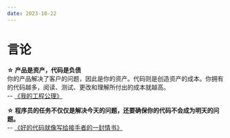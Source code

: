 ```yaml
---
date: 2023-10-22
---
```

# 言论

**☆ 产品是资产，代码是负债**<br />你的产品解决了客户的问题，因此是你的资产。代码则是创造资产的成本。你拥有的代码越多，阅读、测试、更改和理解所付出的成本就越高。<br />-- [《我的工程公理》](https://martinrue.com/my-engineering-axioms/)

**☆ 程序员的任务不仅仅是解决今天的问题，还要确保你的代码不会成为明天的问题。**<br />-- [《好的代码就像写给接手者的一封情书》](https://addyosmani.com/blog/good-code/)
